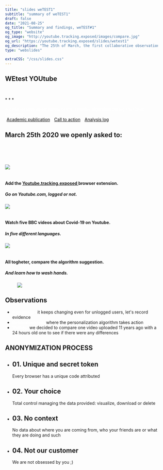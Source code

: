 ```yaml
---
title: "slides weTEST1"
subtitle: "summary of weTEST1"
draft: false
date: "2021-08-25"
og_title: "Summary and findings, weTEST#1"
og_type: "website"
og_image: "http://youtube.tracking.exposed/images/compare.jpg" 
og_url: "https://youtube.tracking.exposed/slides/wetest1"
og_description: "The 25th of March, the first collaborative observation of Youtube personalization algorithm regardless of Covid-19"
type: "webslides"

extraCSS: "/css/slides.css"
---
```



  <section class="bg-yt">
    <div class="aligncenter">
      <h1><b>WEtest YOUtube</b></h1>
      <br>
      <p class="text-symbols">* * * </p>
      <p class="text-intro" style="color: #fff">
          A collaborative observation of the Youtube algorithm during the Covid pandemic.
          <br>
          (<a href="https://www.researchgate.net/profile/Leonardo-Sanna-2/publication/351285419_YTTREX_crowdsourced_analysis_of_YouTube's_recommender_system_during_COVID-19_pandemic/links/60900733a6fdccaebd057c0b/YTTREX-crowdsourced-analysis-of-YouTubes-recommender-system-during-COVID-19-pandemic.pdf" target=_blank style="color:#000">Academic publication</a>)
          (<a href="/wetest/1/" target=_blank style="color:#000">Call to action</a>)
          (<a href="/wetest/announcement-1/" target=_blank style="color:#000">Analysis log</a>)
      </p>
    </div>
  </section>



<section>
  <div class="wrap aligncenter fadeInUp">
    <h2> March 25th 2020 we openly asked to: </h2> <br><br> <br><br>
    <div class="row mb-5 mt-5">
      <div class="col-sm text-center">
        <img src="/images/slides/slide1.png"><br><br>
        <h4>Add the <a href="https://addons.mozilla.org/en-US/firefox/addon/yttrex/"> Youtube.tracking.exposed </a> browser extension. </h4>
        <h5> Go on Youtube.com, logged or not. </h5>
      </div>
      <div class="col-sm text-center">
        <img src="/images/slides/slide2.png"><br><br>
        <h4> Watch five BBC videos about Covid-19 on Youtube. </h4>
        <h5> In five different languages. </h5>
      </div>
      <div class="col-sm text-center">
        <img src="/images/slides/slide3.png"><br><br>
        <h4>All togheter, compare the algorithm suggestion.</h4>
        <h5>And learn how to wash hands.</h5>
      </div>
    </div>
  </div>
</section>

<section>
  <div class="wrap">
    <div class="card-40 bg-yt">
      <figure> <img src="/images/covid.png"> </figure>
      <div class="flex-content">
        <h2>Observations</h2>
        <ul class="description">
          <li><strong class="text-label" style="color:#fff">Homepage:</strong> it keeps changing even for unlogged users, let's record evidence</li>
          <li><strong class="text-label" style="color:#fff">Recommended:</strong> where the personalization algorithm takes action</li>
          <li><strong class="text-label" style="color:#fff">Videos:</strong> we decided to compare one video uploaded 11 years ago with a 24 hours old one to see if there were any differences</li>
        </ul>
      </div>
    </div>
  </div>
</section>



<section class="bg-stripes">
  <div class="wrap">
    <h1 >ANONYMIZATION PROCESS</h1>
    <ul class="flexblock metrics">
      <li>
        <h2>01. Unique and secret token</h2>
        <p>Every browser has a unique code attributed</p>
      </li>
      <li>
        <h2>02. Your choice</h2>
        <p>Total control managing the data provided: visualize, download or delete</p>
      </li>
      <li>
        <h2>03. No context</h2>
        <p>No data about where you are coming from, who your friends are or what they are doing and such</p>
      </li>
      <li>
        <h2>04. Not our customer</h2>
        <p>We are not obsessed by you ;)</p>
      </li>
    </ul>
  </div>
</section>




<!--
<section class="">

# Problem

**Algorithms are the gatekeepers** of YouTube.

The various search and recommendation engines select [more than 70%](https://www.journalism.org/wp-content/uploads/sites/8/2020/09/Many-Americans-Get-News-on-YouTube-Where-News-Organizations-and-Independent-Producers-Thrive-Side-by-Side.pdf) of the content viewed on the platform.

Yet, these opaque systems have serious drawbacks:
* They favor clickbaity and sensationalist content
* They are not accountable and hardly customizable
* Their results are confined within YouTube.com
- - -
### ➜ An AI with misaligned interest decides most of what people watch.

</section><section>

<div class="grid">
<div class="column">

# UN ACCA1

</div><div class="column">

Questo testo deve stare [sulla](/) estra perchè c'è image--left e quindi il testo è sulla destra

</div><div class="column">

* anche un elenco
* puntato
* [linkato](/).

</div>
</div>
</section>

-->

<script>
  removeHeaderFooter(1500)

  $(document).ready(function() {
      let visibleFooter = false;
      /* if the mouse goes out, for four second leave the bar */
      $(document).mouseleave(function() {
        $('header').fadeIn(40);
        window.setTimeout(function() {
          $('header').fadeOut(40);
        }, 4000);
      });
      $("#final-slide").on('mousemove', function() {
        visibileFooter = !visibleFooter && restoreHeaderFooter(800);
      });
    }
  );
</script>

